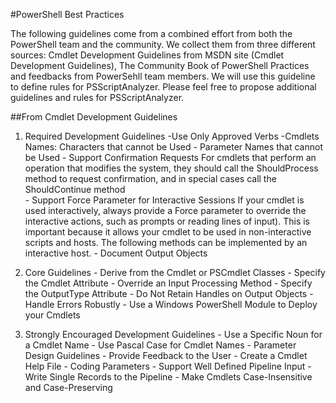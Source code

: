 #PowerShell Best Practices

The following guidelines come from a combined effort from both the PowerShell team and the community. We collect them from three different sources: Cmdlet Development Guidelines from MSDN site (Cmdlet Development Guidelines), The Community Book of PowerShell Practices and feedbacks from PowerSehll team members. We will use this guideline to define rules for PSScriptAnalyzer. Please feel free to propose additional guidelines and rules for PSScriptAnalyzer.

##From Cmdlet Development Guidelines
  1. Required Development Guidelines
    -Use Only Approved Verbs
    -Cmdlets Names: Characters that cannot be Used
    - Parameter Names that cannot be Used
    - Support Confirmation Requests 
        For cmdlets that perform an operation that modifies the system, they should call the ShouldProcess method to request confirmation, and in special cases call the ShouldContinue method     
    - Support Force Parameter for Interactive Sessions
            If your cmdlet is used interactively, always provide a Force parameter to override the interactive actions, such as prompts or reading lines of input). This is important because it allows your cmdlet to be used in non-interactive scripts and hosts. The following methods can be implemented by an interactive host.
    - Document Output Objects

  2. Core Guidelines
    - Derive from the Cmdlet or PSCmdlet Classes
    - Specify the Cmdlet Attribute
    - Override an Input Processing Method
    - Specify the OutputType Attribute
    - Do Not Retain Handles on Output Objects
    - Handle Errors Robustly
    - Use a Windows PowerShell Module to Deploy your Cmdlets

  3. Strongly Encouraged Development Guidelines
    - Use a Specific Noun for a Cmdlet Name 
    - Use Pascal Case for Cmdlet Names
    - Parameter Design Guidelines 
    - Provide Feedback to the User 
    - Create a Cmdlet Help File 
    - Coding Parameters 
    - Support Well Defined Pipeline Input 
    - Write Single Records to the Pipeline 
    - Make Cmdlets Case-Insensitive and Case-Preserving 
